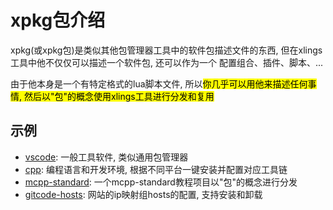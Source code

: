 # xpkg包介绍

xpkg(或xpkg包)是类似其他包管理器工具中的软件包描述文件的东西, 但在xlings工具中他不仅仅可以描述一个软件包, 还可以作为一个 配置组合、插件、脚本、...

由于他本身是一个有特定格式的lua脚本文件, 所以<mark>你几乎可以用他来描述任何事情, 然后以"包"的概念使用xlings工具进行分发和复用</mark>

## 示例

- [vscode](https://github.com/d2learn/xim-pkgindex/blob/main/pkgs/c/code.lua): 一般工具软件, 类似通用包管理器
- [cpp](https://github.com/d2learn/xim-pkgindex/blob/main/pkgs/c/cpp.lua): 编程语言和开发环境, 根据不同平台一键安装并配置对应工具链
- [mcpp-standard](https://github.com/d2learn/xim-pkgindex-d2x/blob/main/pkgs/m/mcpp-standard.lua): 一个mcpp-standard教程项目以"包"的概念进行分发
- [gitcode-hosts](https://github.com/d2learn/xim-pkgindex/blob/main/pkgs/g/gitcode-hosts.lua): 网站的ip映射组hosts的配置, 支持安装和卸载